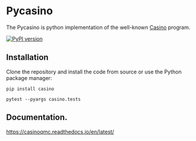 # Pycasino

The Pycasino is python implementation of the well-known [Casino](https://vallico.net/casinoqmc/) program.

[![PyPI version](https://badge.fury.io/py/casino.svg)](https://badge.fury.io/py/casino)

## Installation

Clone the repository and install the code from source or use the Python package manager:

`pip install casino`

`pytest --pyargs casino.tests`

## Documentation.
https://casinoqmc.readthedocs.io/en/latest/
